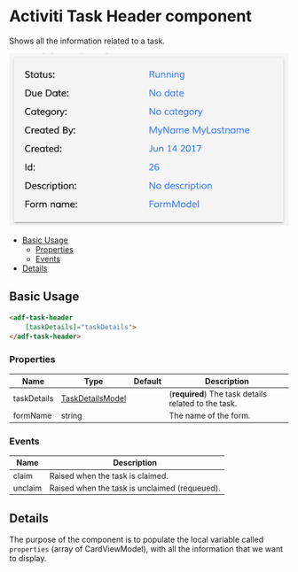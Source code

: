 # Activiti Task Header component

Shows all the information related to a task.

![adf-task-header](../docassets/images/adf-task-header.png)

<!-- markdown-toc start - Don't edit this section.  npm run toc to generate it-->

<!-- toc -->

- [Basic Usage](#basic-usage)
  * [Properties](#properties)
  * [Events](#events)
- [Details](#details)

<!-- tocstop -->

<!-- markdown-toc end -->

## Basic Usage

```html
<adf-task-header
    [taskDetails]="taskDetails">
</adf-task-header>
```

### Properties

| Name | Type | Default | Description |
| --- | --- | --- | --- |
| taskDetails | [TaskDetailsModel](#taskdetailsmodel) | | (**required**) The task details related to the task. |
| formName | string | | The name of the form. |

### Events

| Name | Description |
| --- | --- |
| claim | Raised when the task is claimed. |
| unclaim | Raised when the task is unclaimed (requeued). |

## Details

The purpose of the component is to populate the local variable called `properties` (array of CardViewModel), with all the information that we want to display.
